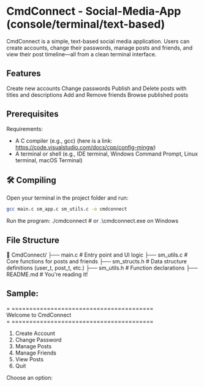 # CmdConnect - Social-Media-App (console/terminal/text-based)

CmdConnect is a simple, text-based social media application. Users can create accounts, change their passwords, manage posts and friends, and view their post timeline—all from a clean terminal interface.

## Features

Create new accounts
Change passwords
Publish and Delete posts with titles and descriptions
Add and Remove friends
Browse published posts

## Prerequisites

Requirements:

- A C compiler (e.g., gcc) (here is a link: https://code.visualstudio.com/docs/cpp/config-mingw)
- A terminal or shell (e.g., IDE terminal, Windows Command Prompt, Linux terminal, macOS Terminal)

## 🛠️ Compiling

Open your terminal in the project folder and run:

```bash
gcc main.c sm_app.c sm_utils.c -o cmdconnect
```

Run the program:
./cmdconnect    # or .\cmdconnect.exe on Windows

 
## File Structure

📁 CmdConnect/
├── main.c             # Entry point and UI logic
├── sm_utils.c         # Core functions for posts and friends
├── sm_structs.h       # Data structure definitions (user_t, post_t, etc.)
├── sm_utils.h         # Function declarations
├── README.md          # You're reading it!

## Sample:

= ========================================                                                                                                                                                   
         Welcome to CmdConnect                                                                                                                                           
= ========================================

1.  Create Account
2.  Change Password
3.  Manage Posts
4.  Manage Friends
5.  View Posts
6.  Quit

Choose an option:

